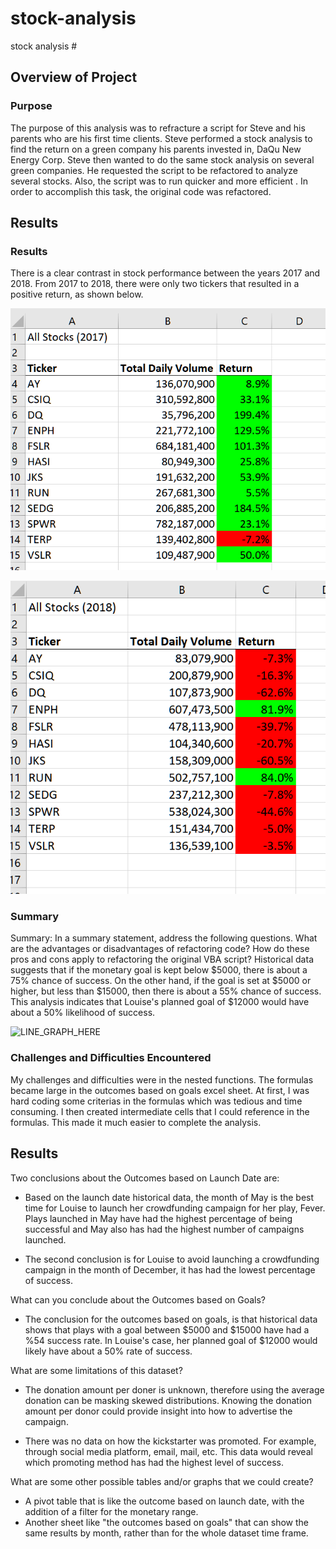 # stock-analysis
stock analysis # 

   
## Overview of Project 
### Purpose

The purpose of this analysis was to refracture a script for Steve and his parents who are his first time clients. Steve performed a stock analysis to find the return on a green company his parents invested in, DaQu New Energy Corp. Steve then wanted to do the same stock analysis on several green companies. He requested the script to be refactored to analyze several stocks. Also, the script was to run quicker and more efficient . In order to accomplish this task, the original code was refactored.
	
## Results
### Results
There is a clear contrast in stock performance between the years 2017 and 2018. From 2017 to 2018, there were only two tickers that resulted in a positive return, as shown below.
	
![Image_Here](Resources/2017analysis.PNG)

![Image_here](Resources/2018Analysis.PNG)




### Summary
Summary: In a summary statement, address the following questions.
What are the advantages or disadvantages of refactoring code?
How do these pros and cons apply to refactoring the original VBA script?
Historical data suggests that if the monetary goal is kept below $5000, there is about a 75% chance of success. On the other hand, if the goal is set at $5000 or higher, but less than $15000, then there is about a 55% chance of success. This analysis indicates that Louise's planned goal of $12000 would have about a 50% likelihood of success. 

![LINE_GRAPH_HERE](Resources/Outcomes_vs_Goals.png)

### Challenges and Difficulties Encountered

My challenges and difficulties were in the nested functions. The formulas became large in the outcomes based on goals excel sheet. At first, I was hard coding some criterias in the formulas which was tedious and time consuming. I then created intermediate cells that I could reference in the formulas. This made it much easier to complete the analysis. 

## Results 
Two conclusions about the Outcomes based on Launch Date are:

- Based on the launch date historical data, the month of May is the best time for Louise to launch her crowdfunding campaign for her play, Fever. Plays launched in May have had the highest percentage of being successful and May also has had the highest number of campaigns launched. 

- The second conclusion is for Louise to avoid launching a crowdfunding campaign in the month of December, it has had the lowest percentage of success.


 What can you conclude about the Outcomes based on Goals?

- The conclusion for the outcomes based on goals, is that historical data shows that plays with a goal between $5000 and $15000 have had a %54 success rate. In Louise's case, her planned goal of $12000 would likely have about a 50% rate of success.

What are some limitations of this dataset?

- The donation amount per doner is unknown, therefore using the average donation can be masking skewed distributions. Knowing the donation amount per donor could provide insight into how to advertise the campaign.

- There was no data on how the kickstarter was promoted. For example, through social media platform, email, mail, etc. This data would reveal which promoting method has had the highest level of success.


What are some other possible tables and/or graphs that we could create?

- A pivot table that is like the outcome based on launch date, with the addition of a filter for the monetary range. 
- Another sheet like "the outcomes based on goals" that can show the same results by month, rather than for the whole dataset time frame.



